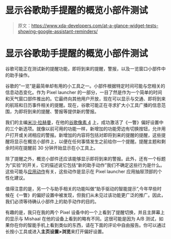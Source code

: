 # 显示谷歌助手提醒的概览小部件测试

> 原文：<https://www.xda-developers.com/at-a-glance-widget-tests-showing-google-assistant-reminders/>

# 显示谷歌助手提醒的概览小部件测试

谷歌可能正在测试新的提醒功能，即将到来的提醒，警报，以及一览窗口小部件中的助手操作。

谷歌的“一览”是最简单却有用的小工具之一。小部件根据特定时间可能与您相关的信息动态变化。作为 Pixel launcher 的一部分，一目了然是作为一个简单的时间和天气窗口部件推出的。它最终向其他用户开放，现在可以显示与交通、即将到来的航班和日历事件相关的提醒。现在，谷歌可能正在寻求扩大小工具广播的信息范围，为即将到来的提醒、警报等提供新的警报。

我们的主编[米沙·拉赫曼](https://www.xda-developers.com/author/mishaalrahman/)，在他的[谷歌像素 4](https://www.xda-developers.com/tag/google-pixel4/) 上，成功激活了《一瞥》偏好设置中的三个新选项。就像以前可用的功能一样，新增加的功能旁边有切换按钮，允许用户打开或关闭相应的警报。新增加的内容将包括对即将到来的提醒的提醒，这些提醒将显示在概览小部件上，以便在任何事情发生之前给你一个提醒。提醒主题和剩余时间在提醒前 30 分钟开始显示在小工具上。

除了提醒之外，概览小部件还应该能够显示即将到来的警报。此外，还有一个标题为“实验”的开关，它的描述说它包括“新的助手动作”我们不确定这些行为是什么。这些可能与[应用动作](https://www.xda-developers.com/android-p-smart-selection-app-actions-limited-google-pixel-2/)有关，这些动作是显示在 Pixel launcher 应用抽屉顶部的个性化建议。

值得注意的是，另一个与助手相关的功能叫做“助手驱动的智能提示”,今年早些时候在《一瞥》的偏好设置中被发现，但我们从未见过该功能更广泛的推广。因此，我们必须等待确认小部件上的助手动作的目的。

有趣的是，我只在我的两个 Pixel 设备中的一个上看到了提醒切换，并且主屏幕上的显示与 Mishaal 在他的设备上看到的略有不同。这很可能是因为 A/B 测试，如果你在你的智能手机上看到类似的东西，请在下面的评论中自由报告。你可以通过长按小工具或进入**主页设置>浏览**来打开偏好设置。